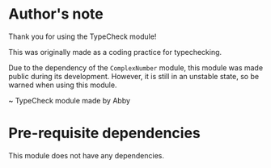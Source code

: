 # Author's note
Thank you for using the TypeCheck module!

This was originally made as a coding practice for typechecking.

Due to the dependency of the `ComplexNumber` module, this module was made public during its development. However, it is still in an unstable state, so be warned when using this module.

~ TypeCheck module made by Abby

# Pre-requisite dependencies
This module does not have any dependencies.